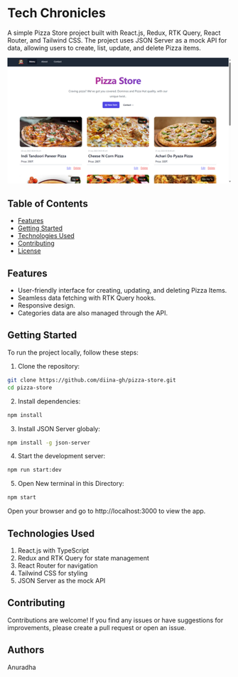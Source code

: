 # Tech Chronicles

<!-- Project Description -->
A simple Pizza Store project built with React.js, Redux, RTK Query, React Router, and Tailwind CSS. The project uses JSON Server as a mock API for data, allowing users to create, list, update, and delete Pizza items.

<!-- Project Screenshot -->
![Project image](https://raw.githubusercontent.com/Vivek-Avanigadda/pizza-store/main/public/images/rb-image1.png)

<!-- Table of Contents -->
## Table of Contents
- [Features](#features)
- [Getting Started](#getting-started)
- [Technologies Used](#technologies-used)
- [Contributing](#contributing)
- [License](#license)

<!-- Features -->
## Features
- User-friendly interface for creating, updating, and deleting Pizza Items.
- Seamless data fetching with RTK Query hooks.
- Responsive design.
- Categories data are also managed through the API.


<!-- Getting Started -->
## Getting Started
To run the project locally, follow these steps:

1. Clone the repository:

```bash
git clone https://github.com/diina-gh/pizza-store.git
cd pizza-store
```

2. Install dependencies:

```bash
npm install
```

3. Install JSON Server globaly:

```bash
npm install -g json-server
```

4. Start the development server:

```bash
npm run start:dev
```
5. Open New terminal in this Directory:
```bash
npm start
```
Open your browser and go to http://localhost:3000 to view the app.

<!-- Technologies Used -->
## Technologies Used

1. React.js with TypeScript
2. Redux and RTK Query for state management
3. React Router for navigation
4. Tailwind CSS for styling
5. JSON Server as the mock API

## Contributing

Contributions are welcome! If you find any issues or have suggestions for improvements, please create a pull request or open an issue.

## Authors
Anuradha

